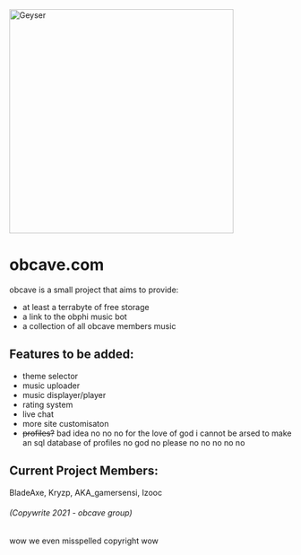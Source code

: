 <img src="https://cdn.discordapp.com/attachments/464320663050518533/900137301710094346/0EF13163-CA83-4715-A988-7CB749040925.png" alt="Geyser" width="400"/>

# obcave.com

obcave is a small project that aims to provide:
- at least a terrabyte of free storage
- a link to the obphi music bot 
- a collection of all obcave members music

## Features to be added:
- theme selector
- music uploader
- music displayer/player
- rating system
- live chat
- more site customisaton
- ~~profiles?~~ bad idea no no no for the love of god i cannot be arsed to make an sql database of profiles no god no please no no no no no

## Current Project Members:

BladeAxe, Kryzp, AKA_gamersensi, Izooc

###### (Copywrite 2021 - obcave group)
wow we even misspelled copyright wow
